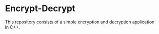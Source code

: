 # Encrypt-Decrypt
This repository consists of a simple encryption and decryption application in C++.
